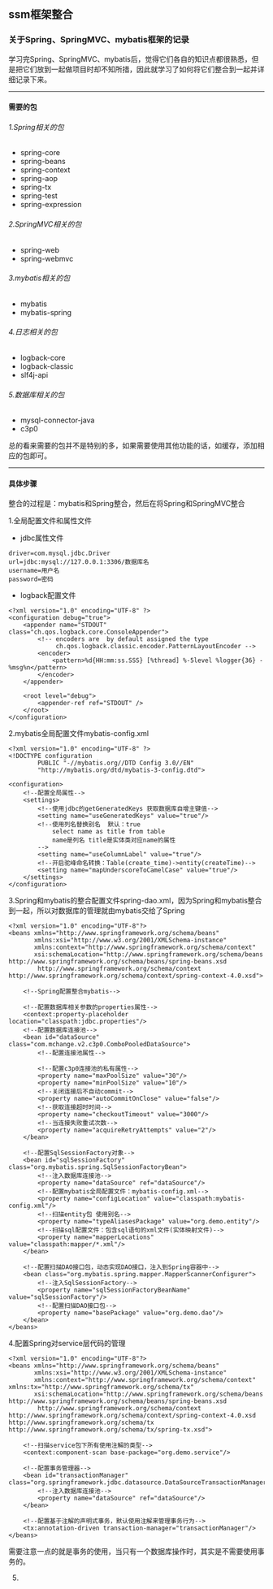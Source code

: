 ## ssm框架整合
### 关于Spring、SpringMVC、mybatis框架的记录
学习完Spring、SpringMVC、mybatis后，觉得它们各自的知识点都很熟悉，但是把它们放到一起做项目时却不知所措，因此就学习了如何将它们整合到一起并详细记录下来。
***
#### 需要的包
###### 1.Spring相关的包
- spring-core
- spring-beans
- spring-context
- spring-aop
- spring-tx
- spring-test
- spring-expression
###### 2.SpringMVC相关的包
- spring-web
- spring-webmvc
###### 3.mybatis相关的包
- mybatis
- mybatis-spring
###### 4.日志相关的包
- logback-core
- logback-classic
- slf4j-api
###### 5.数据库相关的包
- mysql-connector-java
- c3p0

总的看来需要的包并不是特别的多，如果需要使用其他功能的话，如缓存，添加相应的包即可。
***
#### 具体步骤
整合的过程是：mybatis和Spring整合，然后在将Spring和SpringMVC整合

1.全局配置文件和属性文件
- jdbc属性文件
```
driver=com.mysql.jdbc.Driver
url=jdbc:mysql://127.0.0.1:3306/数据库名
username=用户名
password=密码
```
- logback配置文件
```
<?xml version="1.0" encoding="UTF-8" ?>
<configuration debug="true">
    <appender name="STDOUT" class="ch.qos.logback.core.ConsoleAppender">
        <!-- encoders are  by default assigned the type
             ch.qos.logback.classic.encoder.PatternLayoutEncoder -->
        <encoder>
            <pattern>%d{HH:mm:ss.SSS} [%thread] %-5level %logger{36} - %msg%n</pattern>
        </encoder>
    </appender>

    <root level="debug">
        <appender-ref ref="STDOUT" />
    </root>
</configuration>
```
2.mybatis全局配置文件mybatis-config.xml
```
<?xml version="1.0" encoding="UTF-8" ?>
<!DOCTYPE configuration
        PUBLIC "-//mybatis.org//DTD Config 3.0//EN"
        "http://mybatis.org/dtd/mybatis-3-config.dtd">

<configuration>
    <!--配置全局属性-->
    <settings>
        <!--使用jdbc的getGeneratedKeys 获取数据库自增主键值-->
        <setting name="useGeneratedKeys" value="true"/>
        <!--使用列名替换别名  默认：true
            select name as title from table
            name是列名 title是实体类对应name的属性
        -->
        <setting name="useColumnLabel" value="true"/>
        <!--开启驼峰命名转换：Table(create_time)->entity(createTime)-->
        <setting name="mapUnderscoreToCamelCase" value="true"/>
    </settings>
</configuration>
```
3.Spring和mybatis的整合配置文件spring-dao.xml，因为Spring和mybatis整合到一起，所以对数据库的管理就由mybatis交给了Spring
```
<?xml version="1.0" encoding="UTF-8"?>
<beans xmlns="http://www.springframework.org/schema/beans"
       xmlns:xsi="http://www.w3.org/2001/XMLSchema-instance"
       xmlns:context="http://www.springframework.org/schema/context"
       xsi:schemaLocation="http://www.springframework.org/schema/beans http://www.springframework.org/schema/beans/spring-beans.xsd
        http://www.springframework.org/schema/context http://www.springframework.org/schema/context/spring-context-4.0.xsd">

    <!--Spring配置整合mybatis-->

    <!--配置数据库相关参数的properties属性-->
    <context:property-placeholder location="classpath:jdbc.properties"/>
    <!--配置数据库连接池-->
    <bean id="dataSource" class="com.mchange.v2.c3p0.ComboPooledDataSource">
        <!--配置连接池属性-->
   
        <!--配置c3p0连接池的私有属性-->
        <property name="maxPoolSize" value="30"/>
        <property name="minPoolSize" value="10"/>
        <!--关闭连接后不自动commit-->
        <property name="autoCommitOnClose" value="false"/>
        <!--获取连接超时时间-->
        <property name="checkoutTimeout" value="3000"/>
        <!--当连接失败重试次数-->
        <property name="acquireRetryAttempts" value="2"/>
    </bean>

    <!--配置SqlSessionFactory对象-->
    <bean id="sqlSessionFactory" class="org.mybatis.spring.SqlSessionFactoryBean">
        <!--注入数据库连接池-->
        <property name="dataSource" ref="dataSource"/>
        <!--配置mybatis全局配置文件：mybatis-config.xml-->
        <property name="configLocation" value="classpath:mybatis-config.xml"/>
        <!--扫描entity包 使用别名-->
        <property name="typeAliasesPackage" value="org.demo.entity"/>
        <!--扫描sql配置文件：包含sql语句的xml文件(实体映射文件)-->
        <property name="mapperLocations" value="classpath:mapper/*.xml"/>
    </bean>

    <!--配置扫描DAO接口包，动态实现DAO接口，注入到Spring容器中-->
    <bean class="org.mybatis.spring.mapper.MapperScannerConfigurer">
        <!--注入SqlSessionFactory-->
        <property name="sqlSessionFactoryBeanName" value="sqlSessionFactory"/>
        <!--配置扫描DAO接口包-->
        <property name="basePackage" value="org.demo.dao"/>
    </bean>
</beans>
```
4.配置Spring对service层代码的管理
```
<?xml version="1.0" encoding="UTF-8"?>
<beans xmlns="http://www.springframework.org/schema/beans"
       xmlns:xsi="http://www.w3.org/2001/XMLSchema-instance"
       xmlns:context="http://www.springframework.org/schema/context" xmlns:tx="http://www.springframework.org/schema/tx"
       xsi:schemaLocation="http://www.springframework.org/schema/beans http://www.springframework.org/schema/beans/spring-beans.xsd
        http://www.springframework.org/schema/context http://www.springframework.org/schema/context/spring-context-4.0.xsd http://www.springframework.org/schema/tx http://www.springframework.org/schema/tx/spring-tx.xsd">

    <!--扫描service包下所有使用注解的类型-->
    <context:component-scan base-package="org.demo.service"/>

    <!--配置事务管理器-->
    <bean id="transactionManager" class="org.springframework.jdbc.datasource.DataSourceTransactionManager">
        <!--注入数据库连接池-->
        <property name="dataSource" ref="dataSource"/>
    </bean>

    <!--配置基于注解的声明式事务，默认使用注解来管理事务行为-->
    <tx:annotation-driven transaction-manager="transactionManager"/>
</beans>
```
需要注意一点的就是事务的使用，当只有一个数据库操作时，其实是不需要使用事务的。

5.
